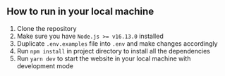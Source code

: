 ## How to run in your local machine

1. Clone the repository
2. Make sure you have `Node.js >= v16.13.0` installed
3. Duplicate `.env.examples` file into `.env` and make changes accordingly
4. Run `npm install` in project directory to install all the dependencies
5. Run `yarn dev` to start the website in your local machine with development mode
